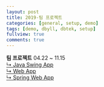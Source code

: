 ```yaml
---
layout: post
title: 2019-팀 프로젝트
categories: [general, setup, demo]
tags: [demo, dbyll, dbtek, setup]
fullview: true
comments: true
---
```


**팀 프로젝트** 04.22 ~ 11.15<br>
[↳ Java Swing App](https://jnuho.github.io/food)<br>
[↳ Web App](https://jnuho.github.io/parking)<br>
[↳ Spring Web App](https://jnuho.github.io/developmental)<br>
